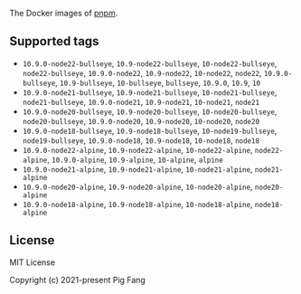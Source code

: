 The Docker images of [pnpm](https://pnpm.io).

## Supported tags

- `10.9.0-node22-bullseye`, `10.9-node22-bullseye`, `10-node22-bullseye`, `node22-bullseye`, `10.9.0-node22`, `10.9-node22`, `10-node22`, `node22`, `10.9.0-bullseye`, `10.9-bullseye`, `10-bullseye`, `bullseye`, `10.9.0`, `10.9`, `10`
- `10.9.0-node21-bullseye`, `10.9-node21-bullseye`, `10-node21-bullseye`, `node21-bullseye`, `10.9.0-node21`, `10.9-node21`, `10-node21`, `node21`
- `10.9.0-node20-bullseye`, `10.9-node20-bullseye`, `10-node20-bullseye`, `node20-bullseye`, `10.9.0-node20`, `10.9-node20`, `10-node20`, `node20`
- `10.9.0-node18-bullseye`, `10.9-node18-bullseye`, `10-node19-bullseye`, `node19-bullseye`, `10.9.0-node18`, `10.9-node18`, `10-node18`, `node18`
- `10.9.0-node22-alpine`, `10.9-node22-alpine`, `10-node22-alpine`, `node22-alpine`, `10.9.0-alpine`, `10.9-alpine`, `10-alpine`, `alpine`
- `10.9.0-node21-alpine`, `10.9-node21-alpine`, `10-node21-alpine`, `node21-alpine`
- `10.9.0-node20-alpine`, `10.9-node20-alpine`, `10-node20-alpine`, `node20-alpine`
- `10.9.0-node18-alpine`, `10.9-node18-alpine`, `10-node18-alpine`, `node18-alpine`

## License

MIT License

Copyright (c) 2021-present Pig Fang
